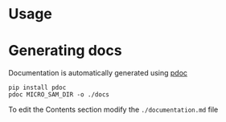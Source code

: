 # Usage

# Generating docs
Documentation is automatically generated using [pdoc](https://pdoc.dev/)

```
pip install pdoc
pdoc MICRO_SAM_DIR -o ./docs
```

To edit the Contents section modify the `./documentation.md` file
